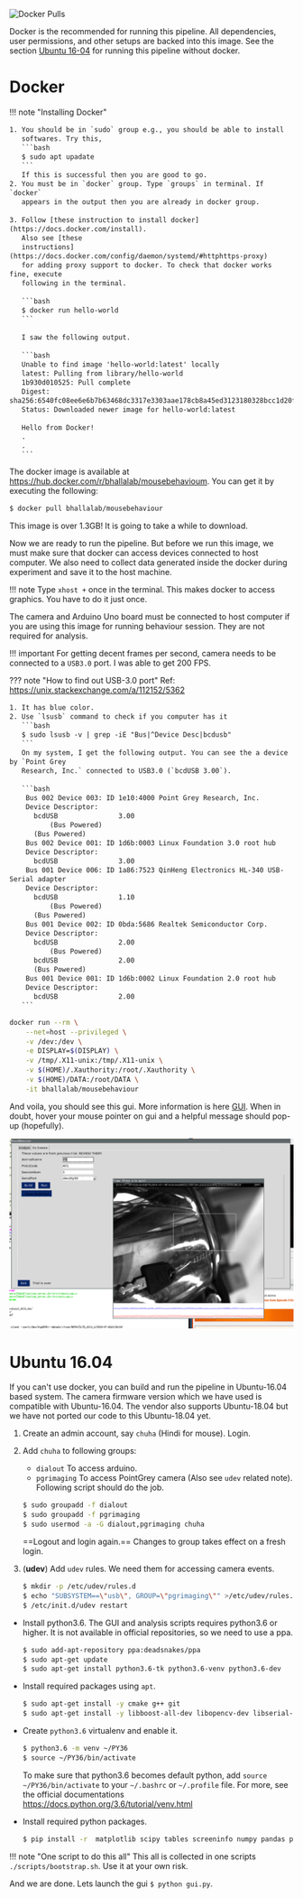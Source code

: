 ![Docker Pulls](https://img.shields.io/docker/pulls/bhallalab/mousebehaviour.svg)

Docker is the recommended for running this pipeline. All dependencies, user
permissions, and other setups are backed into this image. See the section
[Ubuntu 16-04](#ubuntu-1604) for running this pipeline without docker.

# Docker

!!! note "Installing Docker"

    1. You should be in `sudo` group e.g., you should be able to install
       softwares. Try this,
       ```bash
       $ sudo apt upadate
       ```
       If this is successful then you are good to go.
    2. You must be in `docker` group. Type `groups` in terminal. If `docker`
       appears in the output then you are already in docker group.

    3. Follow [these instruction to install docker](https://docs.docker.com/install).
       Also see [these
       instructions](https://docs.docker.com/config/daemon/systemd/#httphttps-proxy)
       for adding proxy support to docker. To check that docker works fine, execute
       following in the terminal.

       ```bash
       $ docker run hello-world
       ```

       I saw the following output.

       ```bash
       Unable to find image 'hello-world:latest' locally
       latest: Pulling from library/hello-world
       1b930d010525: Pull complete 
       Digest: sha256:6540fc08ee6e6b7b63468dc3317e3303aae178cb8a45ed3123180328bcc1d20f
       Status: Downloaded newer image for hello-world:latest

       Hello from Docker!
       . 
       .
       ```

The docker image is available at
https://hub.docker.com/r/bhallalab/mousebehavioum. You can get it by executing
the following:

~~~bash
$ docker pull bhallalab/mousebehaviour
~~~

This image is over 1.3GB! It is going to take a while to download.

Now we are ready to run the pipeline. But before we run this image, we must make
sure that docker can access devices connected to host computer. We also need to
collect data generated inside the docker during experiment and save it to the
host machine.

!!! note
    Type `xhost +` once in the terminal. This makes docker to access
    graphics. You have to do it just once.

The camera and Arduino Uno board must be connected to host computer if you are
using this image for running behaviour session. They are not required for
analysis. 

!!! important 
    For getting decent frames per second, camera needs to be connected to a
    `USB3.0` port. I was able to get 200 FPS.

??? note "How to find out USB-3.0 port"
    Ref: https://unix.stackexchange.com/a/112152/5362

    1. It has blue color.
    2. Use `lsusb` command to check if you computer has it
       ```bash
       $ sudo lsusb -v | grep -iE "Bus|^Device Desc|bcdusb"
       ```
       On my system, I get the following output. You can see the a device by `Point Grey
       Research, Inc.` connected to USB3.0 (`bcdUSB 3.00`).

       ```bash
        Bus 002 Device 003: ID 1e10:4000 Point Grey Research, Inc. 
        Device Descriptor:
          bcdUSB               3.00
              (Bus Powered)
          (Bus Powered)
        Bus 002 Device 001: ID 1d6b:0003 Linux Foundation 3.0 root hub
        Device Descriptor:
          bcdUSB               3.00
        Bus 001 Device 006: ID 1a86:7523 QinHeng Electronics HL-340 USB-Serial adapter
        Device Descriptor:
          bcdUSB               1.10
              (Bus Powered)
          (Bus Powered)
        Bus 001 Device 002: ID 0bda:5686 Realtek Semiconductor Corp. 
        Device Descriptor:
          bcdUSB               2.00
              (Bus Powered)
          bcdUSB               2.00
          (Bus Powered)
        Bus 001 Device 001: ID 1d6b:0002 Linux Foundation 2.0 root hub
        Device Descriptor:
          bcdUSB               2.00
       ```

~~~bash
docker run --rm \
    --net=host --privileged \
    -v /dev:/dev \
    -e DISPLAY=$(DISPLAY) \
    -v /tmp/.X11-unix:/tmp/.X11-unix \
    -v $(HOME)/.Xauthority:/root/.Xauthority \
    -v $(HOME)/DATA:/root/DATA \
    -it bhallalab/mousebehaviour
~~~

And voila, you should see this gui. More information is here [GUI](gui). When in
doubt, hover your mouse pointer on gui and a helpful message should pop-up
(hopefully).

![](images/gui_in_docker.png)

# Ubuntu 16.04

If you can't use docker, you can build and run the pipeline in Ubuntu-16.04
based system. The camera firmware version which we have used is compatible with
Ubuntu-16.04. The vendor also supports Ubuntu-18.04 but we have not ported our
code to this Ubuntu-18.04 yet.

1. Create an admin account, say `chuha` (Hindi for mouse). Login.
2. Add `chuha` to following groups: 
    - `dialout` To access arduino.
    - `pgrimaging` To access PointGrey camera (Also see `udev` related note).
    Following script should do the job.

    ~~~bash
    $ sudo groupadd -f dialout
    $ sudo groupadd -f pgrimaging
    $ sudo usermod -a -G dialout,pgrimaging chuha
    ~~~

    ==Logout and login again.== Changes to group takes effect on a fresh login.

3. (__udev__) Add `udev` rules. We need them for accessing camera events.

     ~~~bash
     $ mkdir -p /etc/udev/rules.d 
     $ echo "SUBSYSTEM==\"usb\", GROUP=\"pgrimaging\"" >/etc/udev/rules.d/40-pgr.rules
     $ /etc/init.d/udev restart
     ~~~

- Install python3.6. The GUI and analysis scripts requires python3.6 or higher.
   It is not available in official repositories, so we need to use a ppa.
    ~~~bash
    $ sudo add-apt-repository ppa:deadsnakes/ppa
    $ sudo apt-get update
    $ sudo apt-get install python3.6-tk python3.6-venv python3.6-dev
    ~~~

-  Install required packages using `apt`.
    ~~~bash
    $ sudo apt-get install -y cmake g++ git
    $ sudo apt-get install -y libboost-all-dev libopencv-dev libserial-dev arduino-core
    ~~~

- Create `python3.6` virtualenv and enable it.
    ~~~bash
    $ python3.6 -m venv ~/PY36
    $ source ~/PY36/bin/activate 
    ~~~
   To make sure that python3.6 becomes default python, add `source
   ~/PY36/bin/activate` to your `~/.bashrc` or `~/.profile` file. For more, see
   the official documentations https://docs.python.org/3.6/tutorial/venv.html

- Install required python packages.
    ~~~bash
    $ pip install -r  matplotlib scipy tables screeninfo numpy pandas pyserial pysimplegui pillow
    ~~~

!!! note "One script to do this all"
    This all is collected in one scripts `./scripts/bootstrap.sh`. Use it at your
    own risk.

And we are done. Lets launch the gui `$ python gui.py`.

